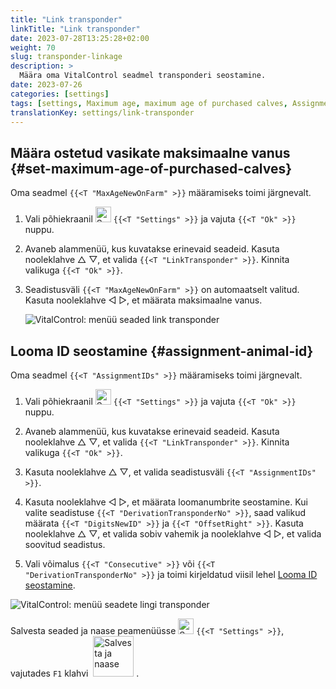 ```yaml
---
title: "Link transponder"
linkTitle: "Link transponder"
date: 2023-07-28T13:25:28+02:00
weight: 70
slug: transponder-linkage
description: >
  Määra oma VitalControl seadmel transponderi seostamine.
date: 2023-07-26
categories: [settings]
tags: [settings, Maximum age, maximum age of purchased calves, Assignment animal ID]
translationKey: settings/link-transponder
---
```

## Määra ostetud vasikate maksimaalne vanus {#set-maximum-age-of-purchased-calves}
Oma seadmel `{{<T "MaxAgeNewOnFarm" >}}` määramiseks toimi järgnevalt.

1. Vali põhiekraanil <img src="/icons/gear.svg" width="25" align="bottom" alt="Settings" /> `{{<T "Settings" >}}` ja vajuta `{{<T "Ok" >}}` nuppu.

2. Avaneb alammenüü, kus kuvatakse erinevaid seadeid. Kasuta nooleklahve △ ▽, et valida `{{<T "LinkTransponder" >}}`. Kinnita valikuga `{{<T "Ok" >}}`.

3. Seadistusväli `{{<T "MaxAgeNewOnFarm" >}}` on automaatselt valitud. Kasuta nooleklahve ◁ ▷, et määrata maksimaalne vanus.

    ![VitalControl: menüü seaded link transponder](../images/maximumage.png "Ostetud vasikate maksimaalne vanus")

## Looma ID seostamine {#assignment-animal-id}

Oma seadmel `{{<T "AssignmentIDs" >}}` määramiseks toimi järgnevalt.

1. Vali põhiekraanil <img src="/icons/gear.svg" width="25" align="bottom" alt="Settings" /> `{{<T "Settings" >}}` ja vajuta `{{<T "Ok" >}}` nuppu.

2. Avaneb alammenüü, kus kuvatakse erinevaid seadeid. Kasuta nooleklahve △ ▽, et valida `{{<T "LinkTransponder" >}}`. Kinnita valikuga `{{<T "Ok" >}}`.

3. Kasuta nooleklahve △ ▽, et valida seadistusväli `{{<T "AssignmentIDs" >}}`.

4. Kasuta nooleklahve ◁ ▷, et määrata loomanumbrite seostamine. Kui valite seadistuse `{{<T "DerivationTransponderNo" >}}`, saad valikud määrata `{{<T "DigitsNewID" >}}` ja `{{<T "OffsetRight" >}}`. Kasuta nooleklahve △ ▽, et valida sobiv vahemik ja nooleklahve ◁ ▷, et valida soovitud seadistus.

5. Vali võimalus `{{<T "Consecutive" >}}` või `{{<T "DerivationTransponderNo" >}}` ja toimi kirjeldatud viisil lehel [Looma ID seostamine](../animal-registration/#assignment-animal-id).

![VitalControl: menüü seadete lingi transponder](../images/assignmentanimalid.png "Määra looma ID")

Salvesta seaded ja naase peamenüüsse <img src="/icons/gear.svg" width="25" align="bottom" alt="Seaded" /> `{{<T "Settings" >}}`, vajutades `F1` klahvi &nbsp;<img src="/icons/footer/save_exit.svg" width="65" align="bottom" alt="Salvesta ja naase" />&nbsp;.
